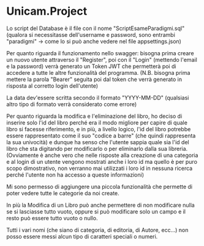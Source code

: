 # Unicam.Project
Lo script del Database è il file con il nome "ScriptEsameParadigmi.sql" (qualora si necessitasse dell'username e password, sono entrambi "paradigmi" -> come lo si può anche vedere nel file appsettings.json)

Per quanto riguarda il funzionamento nello swagger: bisogna prima creare un nuovo utente attraverso il "Register", poi con il "Login" (mettendo l'email e la password) verrà generato un Token JWT che permetterà poi di accedere a tutte le altre funzionalità del programma. (N.B. bisogna prima mettere la parola "Bearer" seguita poi dal token che verrà generato in risposta al corretto login dell'utente)

La data dev'essere scritta secondo il formato "YYYY-MM-DD" (qualsiasi altro tipo di formato verrà considerato come errore)

Per quanto riguarda la modifica e l'eliminazione del libro, ho deciso di inserire solo l'id del libro perché era il modo migliore per capire di quale libro si facesse riferimento, e in più, a livello logico, l'id del libro potrebbe essere rappresentato come il suo "codice a barre" (che quindi rappresenta la sua univocità) e dunque ha senso che l'utente sappia quale sia l'id del libro che sta digitando per modificarlo o per eliminarlo dalla sua libreria.
(Ovviamente è anche vero che nelle risposte alla creazione di una categoria e al login di un utente vengono mostrati anche i loro id ma quello è per puro scopo dimostrativo, non verranno mai utilizzati i loro id in nessuna ricerca perché l'utente non ha accesso a queste informazioni)

Mi sono permesso di aggiungere una piccola funzionalità che permette di poter vedere tutte le categorie da noi create.

In più la Modifica di un Libro può anche permettere di non modificare nulla se si lasciasse tutto vuoto, oppure si può modificare solo un campo e il resto può essere tutto vuoto o nullo.

Tutti i vari nomi (che siano di categoria, di editoria, di Autore, ecc...) non posso essere messi alcun tipo di caratteri speciali o numeri.
